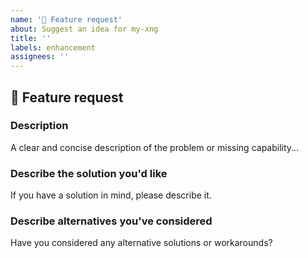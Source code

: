 ```yaml
---
name: '🧩 Feature request'
about: Suggest an idea for my-xng
title: ''
labels: enhancement
assignees: ''
---
```


## 🧩 Feature request

### Description

<!-- ✍️--> A clear and concise description of the problem or missing capability...

### Describe the solution you'd like

<!-- ✍️--> If you have a solution in mind, please describe it.

### Describe alternatives you've considered

<!-- ✍️--> Have you considered any alternative solutions or workarounds?
